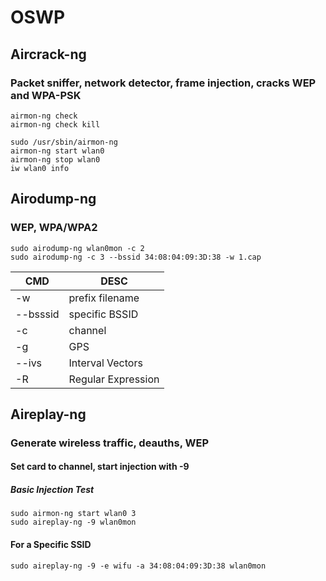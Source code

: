 # OSWP

## Aircrack-ng 
### Packet sniffer, network detector, frame injection, cracks WEP and WPA-PSK 
```
airmon-ng check
airmon-ng check kill

sudo /usr/sbin/airmon-ng
airmon-ng start wlan0
airmon-ng stop wlan0
iw wlan0 info

```

## Airodump-ng 
### WEP, WPA/WPA2
```
sudo airodump-ng wlan0mon -c 2
sudo airodump-ng -c 3 --bssid 34:08:04:09:3D:38 -w 1.cap
```
|CMD|DESC|
|-----|-----|
|-w|prefix filename| 
|--bsssid|specific BSSID|
|-c|channel|
|-g|GPS|
|--ivs| Interval Vectors
|-R|Regular Expression|

## Aireplay-ng
### Generate wireless traffic, deauths, WEP
#### Set card to channel, start injection with -9
##### Basic Injection Test
```
sudo airmon-ng start wlan0 3 
sudo aireplay-ng -9 wlan0mon
```
#### For a Specific SSID
```
sudo aireplay-ng -9 -e wifu -a 34:08:04:09:3D:38 wlan0mon
```
